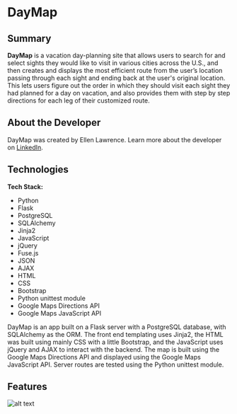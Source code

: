 # DayMap

## Summary

**DayMap** is a vacation day-planning site that allows users to search for and select sights they would like to visit in various cities across the U.S., and then creates and displays the most efficient route from the user’s location passing through each sight and ending back at the user's original location. This lets users figure out the order in which they should visit each sight they had planned for a day on vacation, and also provides them with step by step directions for each leg of their customized route.


## About the Developer

DayMap was created by Ellen Lawrence. Learn more about the developer on [LinkedIn](https://www.linkedin.com/in/ellen-lawrence-1a9837a9/).


## Technologies

**Tech Stack:**

- Python
- Flask
- PostgreSQL
- SQLAlchemy
- Jinja2
- JavaScript
- jQuery
- Fuse.js
- JSON
- AJAX
- HTML
- CSS
- Bootstrap
- Python unittest module
- Google Maps Directions API
- Google Maps JavaScript API

DayMap is an app built on a Flask server with a PostgreSQL database, with SQLAlchemy as the ORM. The front end templating uses Jinja2, the HTML was built using mainly CSS with a little Bootstrap, and the JavaScript uses jQuery and AJAX to interact with the backend. The map is built using the Google Maps Directions API and displayed using the Google Maps JavaScript API. Server routes are tested using the Python unittest module.


## Features

![alt text](https://github.com/emilydowgialo/Spent/blob/master/static/spent-login-screenshot.png "DayMap Login")